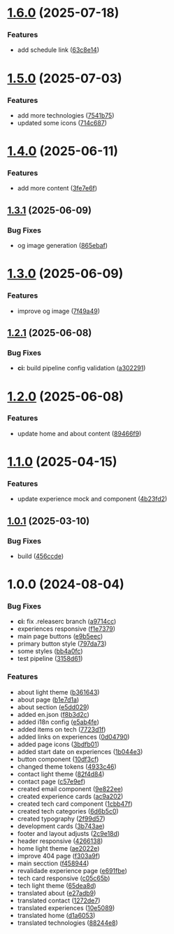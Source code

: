 # [1.6.0](https://github.com/LeonardoWlopes/leonardolopes.tech/compare/v1.5.0...v1.6.0) (2025-07-18)


### Features

* add schedule link ([63c8e14](https://github.com/LeonardoWlopes/leonardolopes.tech/commit/63c8e14f94fab750f4733ebb389f375bf71364e1))

# [1.5.0](https://github.com/LeonardoWlopes/leonardolopes.tech/compare/v1.4.0...v1.5.0) (2025-07-03)


### Features

* add more technologies ([7541b75](https://github.com/LeonardoWlopes/leonardolopes.tech/commit/7541b75bab3012378f01dd71147a0d3f1edf4651))
* updated some icons ([714c687](https://github.com/LeonardoWlopes/leonardolopes.tech/commit/714c687c3fca1701442a2bb4ad2c748885dc24d4))

# [1.4.0](https://github.com/LeonardoWlopes/leonardolopes.tech/compare/v1.3.1...v1.4.0) (2025-06-11)


### Features

* add more content ([3fe7e6f](https://github.com/LeonardoWlopes/leonardolopes.tech/commit/3fe7e6f9255b017ab29e2b9cb3df7ddeaf9992ba))

## [1.3.1](https://github.com/LeonardoWlopes/leonardolopes.tech/compare/v1.3.0...v1.3.1) (2025-06-09)


### Bug Fixes

* og image generation ([865ebaf](https://github.com/LeonardoWlopes/leonardolopes.tech/commit/865ebaf82b8db49335417a6453bc86ccc74b8184))

# [1.3.0](https://github.com/LeonardoWlopes/leonardolopes.tech/compare/v1.2.1...v1.3.0) (2025-06-09)


### Features

* improve og image ([7f49a49](https://github.com/LeonardoWlopes/leonardolopes.tech/commit/7f49a49454c82b5b2f14b0994abf1719ad1199af))

## [1.2.1](https://github.com/LeonardoWlopes/leonardolopes.tech/compare/v1.2.0...v1.2.1) (2025-06-08)


### Bug Fixes

* **ci:** build pipeline config validation ([a302291](https://github.com/LeonardoWlopes/leonardolopes.tech/commit/a302291c261b23fe92c7e3c40d994dee806f2340))

# [1.2.0](https://github.com/LeonardoWlopes/leonardolopes.tech/compare/v1.1.0...v1.2.0) (2025-06-08)


### Features

* update home and about content ([89466f9](https://github.com/LeonardoWlopes/leonardolopes.tech/commit/89466f98fafef89f9f82c52b25baaf7f1d71495a))

# [1.1.0](https://github.com/LeonardoWlopes/leonardolopes.tech/compare/v1.0.1...v1.1.0) (2025-04-15)


### Features

* update experience mock and component ([4b23fd2](https://github.com/LeonardoWlopes/leonardolopes.tech/commit/4b23fd2b310e0421fb9c6d87be3378c14695bd9a))

## [1.0.1](https://github.com/LeonardoWlopes/leonardolopes.tech/compare/v1.0.0...v1.0.1) (2025-03-10)


### Bug Fixes

* build ([456ccde](https://github.com/LeonardoWlopes/leonardolopes.tech/commit/456ccdecb62a7e9c4b49d3eb75f9bbf298050d79))

# 1.0.0 (2024-08-04)


### Bug Fixes

* **ci:** fix .releaserc branch ([a9714cc](https://github.com/LeonardoWlopes/leonardolopes.tech/commit/a9714ccc88d4a082d38fe4c35affd6e7e2f43774))
* experiences responsive ([f1e7379](https://github.com/LeonardoWlopes/leonardolopes.tech/commit/f1e73793dd6635c7792fc825924bfa7834aa0686))
* main page buttons ([e9b5eec](https://github.com/LeonardoWlopes/leonardolopes.tech/commit/e9b5eecba8afd515f076b4ec90eec86c99e07f52))
* primary button style ([797da73](https://github.com/LeonardoWlopes/leonardolopes.tech/commit/797da73e8a17d48180f6a512f6d24a7211d474bf))
* some styles ([bb4a0fc](https://github.com/LeonardoWlopes/leonardolopes.tech/commit/bb4a0fc293dbea72f8ff0b15dc8298c37ed0850c))
* test pipeline ([3158d61](https://github.com/LeonardoWlopes/leonardolopes.tech/commit/3158d6116b11a2845f0d550ee7f2983a7e252e6e))


### Features

* about light theme ([b361643](https://github.com/LeonardoWlopes/leonardolopes.tech/commit/b3616434d8f3760d07cc8567c00d61bdd7d93926))
* about page ([b1e7d1a](https://github.com/LeonardoWlopes/leonardolopes.tech/commit/b1e7d1a040179462ae6c706c33719d2eb33ff8e4))
* about section ([e5dd029](https://github.com/LeonardoWlopes/leonardolopes.tech/commit/e5dd02983f4bc3e6e8a4f160a400624cc7cadbcc))
* added en.json ([f8b3d2c](https://github.com/LeonardoWlopes/leonardolopes.tech/commit/f8b3d2ca2db025d02b58df4d6e612183f1eeaabd))
* added i18n config ([e5ab4fe](https://github.com/LeonardoWlopes/leonardolopes.tech/commit/e5ab4fecfad459a495e622dd4a900c99976ec2bf))
* added items on tech ([7723d1f](https://github.com/LeonardoWlopes/leonardolopes.tech/commit/7723d1f6bafee12cab07ebc8d97dfcd3c944e44f))
* added links on experiences ([0d04790](https://github.com/LeonardoWlopes/leonardolopes.tech/commit/0d047909cf408c2002b9f25f7ff1a0f0e6e084fe))
* added page icons ([3bdfb01](https://github.com/LeonardoWlopes/leonardolopes.tech/commit/3bdfb019998c266f217401cf7e41abf32498390e))
* added start date on experiences ([1b044e3](https://github.com/LeonardoWlopes/leonardolopes.tech/commit/1b044e33d5fc01e7a3590ee2c72fe81560f2907e))
* button component ([10df3cf](https://github.com/LeonardoWlopes/leonardolopes.tech/commit/10df3cf054964723000e2802fb47fc2e4d91797c))
* changed theme tokens ([4933c46](https://github.com/LeonardoWlopes/leonardolopes.tech/commit/4933c4666b52adff0c36bb7a43b5c7025e4b039c))
* contact light theme ([82f4d84](https://github.com/LeonardoWlopes/leonardolopes.tech/commit/82f4d849deabe19e4280de95af512ee3d596e39d))
* contact page ([c57e9ef](https://github.com/LeonardoWlopes/leonardolopes.tech/commit/c57e9ef709d7fb8a7d50c8d094e9b9b3fa451f9f))
* created email component ([9e822ee](https://github.com/LeonardoWlopes/leonardolopes.tech/commit/9e822ee3f439d83a6bf72b638cff331a0c903563))
* created experience cards ([ac9a202](https://github.com/LeonardoWlopes/leonardolopes.tech/commit/ac9a2026f53b4cc9cbe63f293993c87aaf063290))
* created tech card component ([1cbb47f](https://github.com/LeonardoWlopes/leonardolopes.tech/commit/1cbb47fc941b671aaf9e724fc31ca1cda1ba0ee9))
* created tech categories ([6d6b5c0](https://github.com/LeonardoWlopes/leonardolopes.tech/commit/6d6b5c02f9ee139ef5ab320ca8c7683d090af9cb))
* created typography ([2f99d57](https://github.com/LeonardoWlopes/leonardolopes.tech/commit/2f99d5749d35433d28a1c9d95dea37e20f026a96))
* development cards ([3b743ae](https://github.com/LeonardoWlopes/leonardolopes.tech/commit/3b743aef91d03f179ad09b9318f07c21f255d6e6))
* footer and layout adjusts ([2c9e18d](https://github.com/LeonardoWlopes/leonardolopes.tech/commit/2c9e18d3bc8c8d8bc71e55d2c1b750be8950edcb))
* header responsive ([4266138](https://github.com/LeonardoWlopes/leonardolopes.tech/commit/4266138f334ce6034df7d12efc1201049f7e3323))
* home light theme ([ae2022e](https://github.com/LeonardoWlopes/leonardolopes.tech/commit/ae2022ea6903e61e0121fd9d8d1ecf27b828e4a1))
* improve 404 page ([f303a9f](https://github.com/LeonardoWlopes/leonardolopes.tech/commit/f303a9f6bd0f6ec18c28586305dc39801a98d59a))
* main secction ([f458944](https://github.com/LeonardoWlopes/leonardolopes.tech/commit/f4589440a0e381c747d73ff785badfbf695566f9))
* revalidade experience page ([e691fbe](https://github.com/LeonardoWlopes/leonardolopes.tech/commit/e691fbe01b1eb2cac4a51ffd94d0f4688cbefc23))
* tech card responsive ([c05c65b](https://github.com/LeonardoWlopes/leonardolopes.tech/commit/c05c65b74566c7baf7e0f2e8bb7afed152a09dd4))
* tech light theme ([65dea8d](https://github.com/LeonardoWlopes/leonardolopes.tech/commit/65dea8d8fd796bf95b387f20a289e0a47a267716))
* translated about ([e27adb9](https://github.com/LeonardoWlopes/leonardolopes.tech/commit/e27adb9a561ac8a027ccb682a5adfd430cfb87b4))
* translated contact ([1272de7](https://github.com/LeonardoWlopes/leonardolopes.tech/commit/1272de746e6db4fb0ffcef49987192f6e6defd7b))
* translated experiences ([10e5089](https://github.com/LeonardoWlopes/leonardolopes.tech/commit/10e5089c38a47292a338c34a2f03ceeff9233646))
* translated home ([d1a6053](https://github.com/LeonardoWlopes/leonardolopes.tech/commit/d1a6053cc6d59f70c4b8923363529b98253d0ae9))
* translated technologies ([88244e8](https://github.com/LeonardoWlopes/leonardolopes.tech/commit/88244e8f31c85d28975b4feb46e0e6ef70cf478a))

